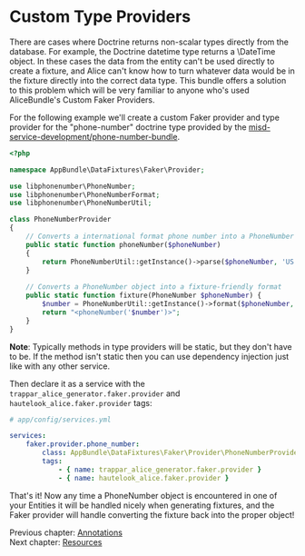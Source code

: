 # Custom Type Providers

There are cases where Doctrine returns non-scalar types directly from the database. For example, the Doctrine datetime type
returns a \DateTime object. In these cases the data from the entity can't be used directly to create a fixture, and Alice
can't know how to turn whatever data would be in the fixture directly into the correct data type. This bundle offers a solution
to this problem which will be very familiar to anyone who's used AliceBundle's Custom Faker Providers.

For the following example we'll create a custom Faker provider and type provider for the "phone-number" doctrine type provided by the 
[misd-service-development/phone-number-bundle](https://github.com/misd-service-development/phone-number-bundle).

```php
<?php

namespace AppBundle\DataFixtures\Faker\Provider;

use libphonenumber\PhoneNumber;
use libphonenumber\PhoneNumberFormat;
use libphonenumber\PhoneNumberUtil;

class PhoneNumberProvider
{
    // Converts a international format phone number into a PhoneNumber object
    public static function phoneNumber($phoneNumber)
    {
        return PhoneNumberUtil::getInstance()->parse($phoneNumber, 'US')
    }
    
    // Converts a PhoneNumber object into a fixture-friendly format
    public static function fixture(PhoneNumber $phoneNumber) {
        $number = PhoneNumberUtil::getInstance()->format($phoneNumber, PhoneNumberFormat::E164);
        return "<phoneNumber('$number')>";
    }
}
```

**Note**: Typically methods in type providers will be static, but they don't have to be.
If the method isn't static then you can use dependency injection just like with any other service.

Then declare it as a service with the `trappar_alice_generator.faker.provider` and `hautelook_alice.faker.provider` tags:

```yaml
# app/config/services.yml

services:
    faker.provider.phone_number:
        class: AppBundle\DataFixtures\Faker\Provider\PhoneNumberProvider
        tags: 
            - { name: trappar_alice_generator.faker.provider }
            - { name: hautelook_alice.faker.provider }
```

That's it! Now any time a PhoneNumber object is encountered in one of your Entities it will be handled nicely when generating fixtures, and
the Faker provider will handle converting the fixture back into the proper object!

Previous chapter: [Annotations](annotations.md)<br />
Next chapter: [Resources](../../../README.md#resources)